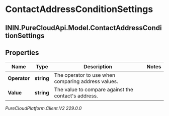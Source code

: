# ContactAddressConditionSettings

## ININ.PureCloudApi.Model.ContactAddressConditionSettings

## Properties

|Name | Type | Description | Notes|
|------------ | ------------- | ------------- | -------------|
| **Operator** | **string** | The operator to use when comparing address values. | |
| **Value** | **string** | The value to compare against the contact&#39;s address. | |



_PureCloudPlatform.Client.V2 229.0.0_
